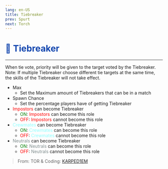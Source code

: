 ```yaml
---
lang: en-US
title: Tiebreaker
prev: Spurt
next: Torch
---
```


# <font color=#1447af>👔 <b>Tiebreaker</b></font> <Badge text="Helpful" type="tip" vertical="middle"/>
---

When tie vote, priority will be given to the target voted by the Tiebreaker. Note: If multiple Tiebreaker choose different tie targets at the same time, the skills of the Tiebreaker will not take effect.
* Max
  * Set the Maximum amount of Tiebreakers that can be in a match
* Spawn Chance
  * Set the percentage players have of getting Tiebreaker
* <font color=red>Impostors</font> can become Tiebreaker
  * <font color=green>ON</font>: <font color=red>Impostors</font> can become this role
  * <font color=red>OFF</font>: <font color=red>Impostors</font> cannot become this role
* <font color=#8cffff>Crewmates</font> can become Tiebreaker
  * <font color=green>ON</font>: <font color=#8cffff>Crewmates</font> can become this role
  * <font color=red>OFF</font>: <font color=#8cffff>Crewmates</font> cannot become this role
* <font color=#7f8c8d>Neutrals</font> can become Tiebreaker
  * <font color=green>ON</font>: <font color=#7f8c8d>Neutrals</font> can become this role
  * <font color=red>OFF</font>: <font color=#7f8c8d>Neutrals</font> cannot become this role

> From: TOR & Coding: [KARPED1EM](https://github.com/KARPED1EM)